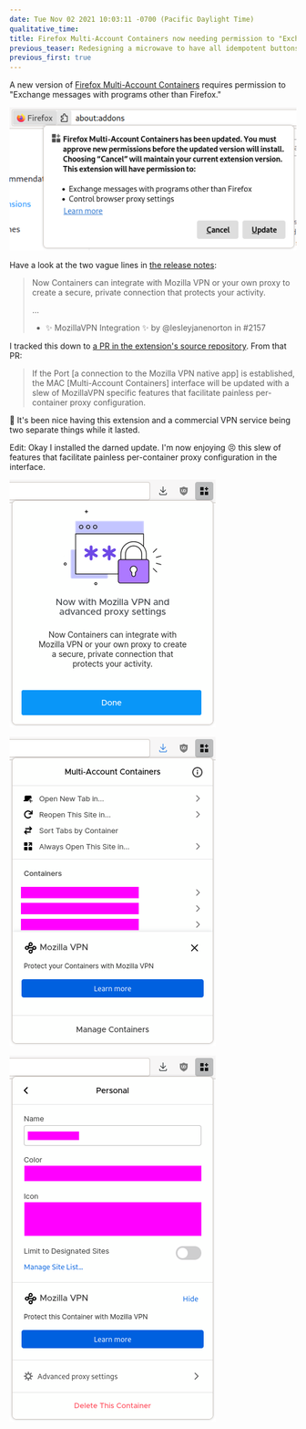 ```yaml
---
date: Tue Nov 02 2021 10:03:11 -0700 (Pacific Daylight Time)
qualitative_time: 
title: Firefox Multi-Account Containers now needing permission to "Exchange messages with programs other than Firefox"
previous_teaser: Redesigning a microwave to have all idempotent buttons
previous_first: true
---
```

A new version of [Firefox Multi-Account Containers](https://addons.mozilla.org/en-US/firefox/addon/multi-account-containers/) requires permission to "Exchange messages with programs other than Firefox."

![](/assets/2021/multi-account-containers-permission.png)

Have a look at the two vague lines in [the release notes](https://github.com/mozilla/multi-account-containers/releases/tag/8.0.0):

> Now Containers can integrate with Mozilla VPN or your own proxy to create a secure, private connection that protects your activity.
>
> ...
>
> * ✨ MozillaVPN Integration ✨ by @lesleyjanenorton in #2157

I tracked this down to [a PR in the extension's source repository](https://github.com/mozilla/multi-account-containers/pull/2157).
From that PR:

> If the Port [a connection to the Mozilla VPN native app] is established, the MAC [Multi-Account Containers] interface will be updated with a slew of MozillaVPN specific features that facilitate painless per-container proxy configuration.

🙁 It's been nice having this extension and a commercial VPN service being two separate things while it lasted.

Edit: Okay I installed the darned update.
I'm now enjoying 😣 this slew of features that facilitate painless per-container proxy configuration in the interface.

![](/assets/2021/multi-account-containers-onboarding.png)

![](/assets/2021/multi-account-containers-banner.png)

![](/assets/2021/multi-account-containers-banner2.png)
